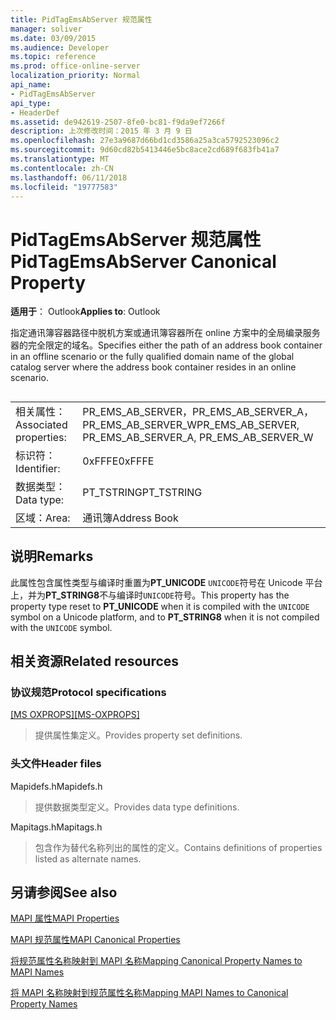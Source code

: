 ```yaml
---
title: PidTagEmsAbServer 规范属性
manager: soliver
ms.date: 03/09/2015
ms.audience: Developer
ms.topic: reference
ms.prod: office-online-server
localization_priority: Normal
api_name:
- PidTagEmsAbServer
api_type:
- HeaderDef
ms.assetid: de942619-2507-8fe0-bc81-f9da9ef7266f
description: 上次修改时间：2015 年 3 月 9 日
ms.openlocfilehash: 27e3a9687d66bd1cd3586a25a3ca5792523096c2
ms.sourcegitcommit: 9d60cd82b5413446e5bc8ace2cd689f683fb41a7
ms.translationtype: MT
ms.contentlocale: zh-CN
ms.lasthandoff: 06/11/2018
ms.locfileid: "19777583"
---
```

# <a name="pidtagemsabserver-canonical-property"></a><span data-ttu-id="6d265-103">PidTagEmsAbServer 规范属性</span><span class="sxs-lookup"><span data-stu-id="6d265-103">PidTagEmsAbServer Canonical Property</span></span>

  
  
<span data-ttu-id="6d265-104">**适用于**： Outlook</span><span class="sxs-lookup"><span data-stu-id="6d265-104">**Applies to**: Outlook</span></span> 
  
<span data-ttu-id="6d265-105">指定通讯簿容器路径中脱机方案或通讯簿容器所在 online 方案中的全局编录服务器的完全限定的域名。</span><span class="sxs-lookup"><span data-stu-id="6d265-105">Specifies either the path of an address book container in an offline scenario or the fully qualified domain name of the global catalog server where the address book container resides in an online scenario.</span></span>
  
## 

|||
|:-----|:-----|
|<span data-ttu-id="6d265-106">相关属性：</span><span class="sxs-lookup"><span data-stu-id="6d265-106">Associated properties:</span></span>  <br/> |<span data-ttu-id="6d265-107">PR_EMS_AB_SERVER，PR_EMS_AB_SERVER_A，PR_EMS_AB_SERVER_W</span><span class="sxs-lookup"><span data-stu-id="6d265-107">PR_EMS_AB_SERVER, PR_EMS_AB_SERVER_A, PR_EMS_AB_SERVER_W</span></span>  <br/> |
|<span data-ttu-id="6d265-108">标识符：</span><span class="sxs-lookup"><span data-stu-id="6d265-108">Identifier:</span></span>  <br/> |<span data-ttu-id="6d265-109">0xFFFE</span><span class="sxs-lookup"><span data-stu-id="6d265-109">0xFFFE</span></span>  <br/> |
|<span data-ttu-id="6d265-110">数据类型：</span><span class="sxs-lookup"><span data-stu-id="6d265-110">Data type:</span></span>  <br/> |<span data-ttu-id="6d265-111">PT_TSTRING</span><span class="sxs-lookup"><span data-stu-id="6d265-111">PT_TSTRING</span></span>  <br/> |
|<span data-ttu-id="6d265-112">区域：</span><span class="sxs-lookup"><span data-stu-id="6d265-112">Area:</span></span>  <br/> |<span data-ttu-id="6d265-113">通讯簿</span><span class="sxs-lookup"><span data-stu-id="6d265-113">Address Book</span></span>  <br/> |
   
## <a name="remarks"></a><span data-ttu-id="6d265-114">说明</span><span class="sxs-lookup"><span data-stu-id="6d265-114">Remarks</span></span>

<span data-ttu-id="6d265-115">此属性包含属性类型与编译时重置为**PT_UNICODE** `UNICODE`符号在 Unicode 平台上，并为**PT_STRING8**不与编译时`UNICODE`符号。</span><span class="sxs-lookup"><span data-stu-id="6d265-115">This property has the property type reset to **PT_UNICODE** when it is compiled with the  `UNICODE` symbol on a Unicode platform, and to **PT_STRING8** when it is not compiled with the  `UNICODE` symbol.</span></span> 
  
## <a name="related-resources"></a><span data-ttu-id="6d265-116">相关资源</span><span class="sxs-lookup"><span data-stu-id="6d265-116">Related resources</span></span>

### <a name="protocol-specifications"></a><span data-ttu-id="6d265-117">协议规范</span><span class="sxs-lookup"><span data-stu-id="6d265-117">Protocol specifications</span></span>

<span data-ttu-id="6d265-118">[[MS OXPROPS]](http://msdn.microsoft.com/library/f6ab1613-aefe-447d-a49c-18217230b148%28Office.15%29.aspx)</span><span class="sxs-lookup"><span data-stu-id="6d265-118">[[MS-OXPROPS]](http://msdn.microsoft.com/library/f6ab1613-aefe-447d-a49c-18217230b148%28Office.15%29.aspx)</span></span>
  
> <span data-ttu-id="6d265-119">提供属性集定义。</span><span class="sxs-lookup"><span data-stu-id="6d265-119">Provides property set definitions.</span></span>
    
### <a name="header-files"></a><span data-ttu-id="6d265-120">头文件</span><span class="sxs-lookup"><span data-stu-id="6d265-120">Header files</span></span>

<span data-ttu-id="6d265-121">Mapidefs.h</span><span class="sxs-lookup"><span data-stu-id="6d265-121">Mapidefs.h</span></span>
  
> <span data-ttu-id="6d265-122">提供数据类型定义。</span><span class="sxs-lookup"><span data-stu-id="6d265-122">Provides data type definitions.</span></span>
    
<span data-ttu-id="6d265-123">Mapitags.h</span><span class="sxs-lookup"><span data-stu-id="6d265-123">Mapitags.h</span></span>
  
> <span data-ttu-id="6d265-124">包含作为替代名称列出的属性的定义。</span><span class="sxs-lookup"><span data-stu-id="6d265-124">Contains definitions of properties listed as alternate names.</span></span>
    
## <a name="see-also"></a><span data-ttu-id="6d265-125">另请参阅</span><span class="sxs-lookup"><span data-stu-id="6d265-125">See also</span></span>



[<span data-ttu-id="6d265-126">MAPI 属性</span><span class="sxs-lookup"><span data-stu-id="6d265-126">MAPI Properties</span></span>](mapi-properties.md)
  
[<span data-ttu-id="6d265-127">MAPI 规范属性</span><span class="sxs-lookup"><span data-stu-id="6d265-127">MAPI Canonical Properties</span></span>](mapi-canonical-properties.md)
  
[<span data-ttu-id="6d265-128">将规范属性名称映射到 MAPI 名称</span><span class="sxs-lookup"><span data-stu-id="6d265-128">Mapping Canonical Property Names to MAPI Names</span></span>](mapping-canonical-property-names-to-mapi-names.md)
  
[<span data-ttu-id="6d265-129">将 MAPI 名称映射到规范属性名称</span><span class="sxs-lookup"><span data-stu-id="6d265-129">Mapping MAPI Names to Canonical Property Names</span></span>](mapping-mapi-names-to-canonical-property-names.md)

